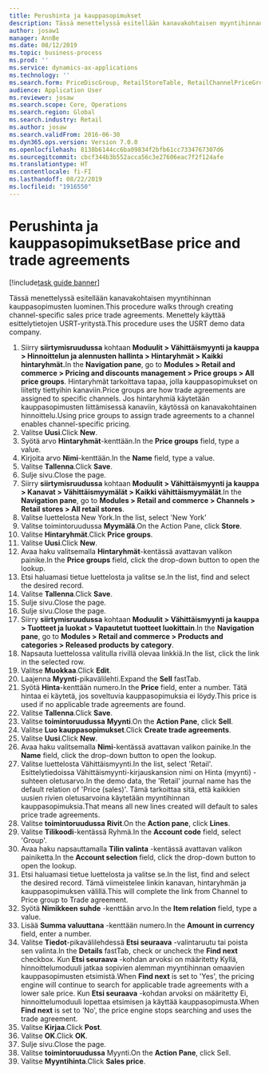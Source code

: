 ```yaml
---
title: Perushinta ja kauppasopimukset
description: Tässä menettelyssä esitellään kanavakohtaisen myyntihinnan kauppasopimusten luominen.
author: josaw1
manager: AnnBe
ms.date: 08/12/2019
ms.topic: business-process
ms.prod: ''
ms.service: dynamics-ax-applications
ms.technology: ''
ms.search.form: PriceDiscGroup, RetailStoreTable, RetailChannelPriceGroup, EcoResProductDetailsExtended, PriceDiscAdmTable, PriceDiscAdm
audience: Application User
ms.reviewer: josaw
ms.search.scope: Core, Operations
ms.search.region: Global
ms.search.industry: Retail
ms.author: josaw
ms.search.validFrom: 2016-06-30
ms.dyn365.ops.version: Version 7.0.0
ms.openlocfilehash: 8138b6144cc6ba09834f2bfb61cc7334767307d6
ms.sourcegitcommit: cbcf344b3b552acca56c3e27606eac7f2f124afe
ms.translationtype: HT
ms.contentlocale: fi-FI
ms.lasthandoff: 08/22/2019
ms.locfileid: "1916550"
---
```

# <a name="base-price-and-trade-agreements"></a><span data-ttu-id="5bdac-103">Perushinta ja kauppasopimukset</span><span class="sxs-lookup"><span data-stu-id="5bdac-103">Base price and trade agreements</span></span>

[!include[task guide banner](../includes/task-guide-banner.md)]

<span data-ttu-id="5bdac-104">Tässä menettelyssä esitellään kanavakohtaisen myyntihinnan kauppasopimusten luominen.</span><span class="sxs-lookup"><span data-stu-id="5bdac-104">This procedure walks through creating channel-specific sales price trade agreements.</span></span> <span data-ttu-id="5bdac-105">Menettely käyttää esittelytietojen USRT-yritystä.</span><span class="sxs-lookup"><span data-stu-id="5bdac-105">This procedure uses the USRT demo data company.</span></span>

1. <span data-ttu-id="5bdac-106">Siirry **siirtymisruudussa** kohtaan **Moduulit > Vähittäismyynti ja kauppa > Hinnoittelun ja alennusten hallinta > Hintaryhmät > Kaikki hintaryhmät.**</span><span class="sxs-lookup"><span data-stu-id="5bdac-106">In the **Navigation pane**, go to **Modules > Retail and commerce > Pricing and discounts management > Price groups > All price groups**.</span></span> <span data-ttu-id="5bdac-107">Hintaryhmät tarkoittava tapaa, jolla kauppasopimukset on liitetty tiettyihin kanaviin.</span><span class="sxs-lookup"><span data-stu-id="5bdac-107">Price groups are how trade agreements are assigned to specific channels.</span></span> <span data-ttu-id="5bdac-108">Jos hintaryhmiä käytetään kauppasopimusten liittämisessä kanaviin, käytössä on kanavakohtainen hinnoittelu.</span><span class="sxs-lookup"><span data-stu-id="5bdac-108">Using price groups to assign trade agreements to a channel enables channel-specific pricing.</span></span>  
2. <span data-ttu-id="5bdac-109">Valitse **Uusi**.</span><span class="sxs-lookup"><span data-stu-id="5bdac-109">Click **New**.</span></span>
3. <span data-ttu-id="5bdac-110">Syötä arvo **Hintaryhmät**-kenttään.</span><span class="sxs-lookup"><span data-stu-id="5bdac-110">In the **Price groups** field, type a value.</span></span>
4. <span data-ttu-id="5bdac-111">Kirjoita arvo **Nimi**-kenttään.</span><span class="sxs-lookup"><span data-stu-id="5bdac-111">In the **Name** field, type a value.</span></span>
5. <span data-ttu-id="5bdac-112">Valitse **Tallenna**.</span><span class="sxs-lookup"><span data-stu-id="5bdac-112">Click **Save**.</span></span>
6. <span data-ttu-id="5bdac-113">Sulje sivu.</span><span class="sxs-lookup"><span data-stu-id="5bdac-113">Close the page.</span></span>
7. <span data-ttu-id="5bdac-114">Siirry **siirtymisruudussa** kohtaan **Moduulit > Vähittäismyynti ja kauppa > Kanavat > Vähittäismyymälät > Kaikki vähittäismyymälät**.</span><span class="sxs-lookup"><span data-stu-id="5bdac-114">In the **Navigation pane**, go to **Modules > Retail and commerce > Channels > Retail stores > All retail stores**.</span></span>
8. <span data-ttu-id="5bdac-115">Valitse luettelosta New York.</span><span class="sxs-lookup"><span data-stu-id="5bdac-115">In the list, select 'New York'</span></span>
9. <span data-ttu-id="5bdac-116">Valitse toimintoruudussa **Myymälä**.</span><span class="sxs-lookup"><span data-stu-id="5bdac-116">On the Action Pane, click **Store**.</span></span>
10. <span data-ttu-id="5bdac-117">Valitse **Hintaryhmät**.</span><span class="sxs-lookup"><span data-stu-id="5bdac-117">Click **Price groups**.</span></span>
11. <span data-ttu-id="5bdac-118">Valitse **Uusi**.</span><span class="sxs-lookup"><span data-stu-id="5bdac-118">Click **New**.</span></span>
12. <span data-ttu-id="5bdac-119">Avaa haku valitsemalla **Hintaryhmät**-kentässä avattavan valikon painike.</span><span class="sxs-lookup"><span data-stu-id="5bdac-119">In the **Price groups** field, click the drop-down button to open the lookup.</span></span>
13. <span data-ttu-id="5bdac-120">Etsi haluamasi tietue luettelosta ja valitse se.</span><span class="sxs-lookup"><span data-stu-id="5bdac-120">In the list, find and select the desired record.</span></span>
14. <span data-ttu-id="5bdac-121">Valitse **Tallenna**.</span><span class="sxs-lookup"><span data-stu-id="5bdac-121">Click **Save**.</span></span>
15. <span data-ttu-id="5bdac-122">Sulje sivu.</span><span class="sxs-lookup"><span data-stu-id="5bdac-122">Close the page.</span></span>
16. <span data-ttu-id="5bdac-123">Sulje sivu.</span><span class="sxs-lookup"><span data-stu-id="5bdac-123">Close the page.</span></span>
17. <span data-ttu-id="5bdac-124">Siirry **siirtymisruudussa** kohtaan **Moduulit > Vähittäismyynti ja kauppa > Tuotteet ja luokat > Vapautetut tuotteet luokittain**.</span><span class="sxs-lookup"><span data-stu-id="5bdac-124">In the **Navigation pane**, go to **Modules > Retail and commerce > Products and categories > Released products by category**.</span></span>
18. <span data-ttu-id="5bdac-125">Napsauta luettelossa valitulla rivillä olevaa linkkiä.</span><span class="sxs-lookup"><span data-stu-id="5bdac-125">In the list, click the link in the selected row.</span></span>
19. <span data-ttu-id="5bdac-126">Valitse **Muokkaa**.</span><span class="sxs-lookup"><span data-stu-id="5bdac-126">Click **Edit**.</span></span>
20. <span data-ttu-id="5bdac-127">Laajenna **Myynti**-pikavälilehti.</span><span class="sxs-lookup"><span data-stu-id="5bdac-127">Expand the **Sell** fastTab.</span></span>
21. <span data-ttu-id="5bdac-128">Syötä **Hinta**-kenttään numero.</span><span class="sxs-lookup"><span data-stu-id="5bdac-128">In the **Price** field, enter a number.</span></span> <span data-ttu-id="5bdac-129">Tätä hintaa ei käytetä, jos soveltuvia kauppasopimuksia ei löydy.</span><span class="sxs-lookup"><span data-stu-id="5bdac-129">This price is used if no applicable trade agreements are found.</span></span>  
22. <span data-ttu-id="5bdac-130">Valitse **Tallenna**.</span><span class="sxs-lookup"><span data-stu-id="5bdac-130">Click **Save**.</span></span>
23. <span data-ttu-id="5bdac-131">Valitse **toimintoruudussa** **Myynti**.</span><span class="sxs-lookup"><span data-stu-id="5bdac-131">On the **Action Pane**, click **Sell**.</span></span>
24. <span data-ttu-id="5bdac-132">Valitse **Luo kauppasopimukset**.</span><span class="sxs-lookup"><span data-stu-id="5bdac-132">Click **Create trade agreements**.</span></span>
25. <span data-ttu-id="5bdac-133">Valitse **Uusi**.</span><span class="sxs-lookup"><span data-stu-id="5bdac-133">Click **New**.</span></span>
26. <span data-ttu-id="5bdac-134">Avaa haku valitsemalla **Nimi**-kentässä avattavan valikon painike.</span><span class="sxs-lookup"><span data-stu-id="5bdac-134">In the **Name** field, click the drop-down button to open the lookup.</span></span>
27. <span data-ttu-id="5bdac-135">Valitse luettelosta Vähittäismyynti.</span><span class="sxs-lookup"><span data-stu-id="5bdac-135">In the list, select 'Retail'.</span></span> <span data-ttu-id="5bdac-136">Esittelytiedoissa Vähittäismyynti-kirjauskansion nimi on Hinta (myynti) -suhteen oletusarvo.</span><span class="sxs-lookup"><span data-stu-id="5bdac-136">In the demo data, the 'Retail' journal name has the default relation of 'Price (sales)'.</span></span> <span data-ttu-id="5bdac-137">Tämä tarkoittaa sitä, että kaikkien uusien rivien oletusarvoina käytetään myyntihinnan kauppasopimuksia.</span><span class="sxs-lookup"><span data-stu-id="5bdac-137">That means all new lines created will default to sales price trade agreements.</span></span>  
28. <span data-ttu-id="5bdac-138">Valitse **toimintoruudussa** **Rivit**.</span><span class="sxs-lookup"><span data-stu-id="5bdac-138">On the **Action pane**, click **Lines**.</span></span>
29. <span data-ttu-id="5bdac-139">Valitse **Tilikoodi**-kentässä Ryhmä.</span><span class="sxs-lookup"><span data-stu-id="5bdac-139">In the **Account code** field, select 'Group'.</span></span>
30. <span data-ttu-id="5bdac-140">Avaa haku napsauttamalla **Tilin valinta** -kentässä avattavan valikon painiketta.</span><span class="sxs-lookup"><span data-stu-id="5bdac-140">In the **Account selection** field, click the drop-down button to open the lookup.</span></span>
31. <span data-ttu-id="5bdac-141">Etsi haluamasi tietue luettelosta ja valitse se.</span><span class="sxs-lookup"><span data-stu-id="5bdac-141">In the list, find and select the desired record.</span></span> <span data-ttu-id="5bdac-142">Tämä viimeistelee linkin kanavan, hintaryhmän ja kauppasopimuksen välillä.</span><span class="sxs-lookup"><span data-stu-id="5bdac-142">This will complete the link from Channel to Price group to Trade agreement.</span></span>  
32. <span data-ttu-id="5bdac-143">Syötä **Nimikkeen suhde** -kenttään arvo.</span><span class="sxs-lookup"><span data-stu-id="5bdac-143">In the **Item relation** field, type a value.</span></span>
33. <span data-ttu-id="5bdac-144">Lisää **Summa valuuttana** -kenttään numero.</span><span class="sxs-lookup"><span data-stu-id="5bdac-144">In the **Amount in currency** field, enter a number.</span></span>
34. <span data-ttu-id="5bdac-145">Valitse **Tiedot**-pikavälilehdessä **Etsi seuraava** -valintaruutu tai poista sen valinta.</span><span class="sxs-lookup"><span data-stu-id="5bdac-145">In the **Details** fastTab, check or uncheck the **Find next** checkbox.</span></span> <span data-ttu-id="5bdac-146">Kun **Etsi seuraava** -kohdan arvoksi on määritetty Kyllä, hinnoittelumoduuli jatkaa sopivien alemman myyntihinnan omaavien kauppasopimusten etsimistä.</span><span class="sxs-lookup"><span data-stu-id="5bdac-146">When **Find next** is set to 'Yes', the pricing engine will continue to search for applicable trade agreements with a lower sale price.</span></span> <span data-ttu-id="5bdac-147">Kun **Etsi seuraava** -kohdan arvoksi on määritetty Ei, hinnoittelumoduuli lopettaa etsimisen ja käyttää kauppasopimusta.</span><span class="sxs-lookup"><span data-stu-id="5bdac-147">When **Find next** is set to 'No', the price engine stops searching and uses the trade agreement.</span></span>  
35. <span data-ttu-id="5bdac-148">Valitse **Kirjaa**.</span><span class="sxs-lookup"><span data-stu-id="5bdac-148">Click **Post**.</span></span>
36. <span data-ttu-id="5bdac-149">Valitse **OK**.</span><span class="sxs-lookup"><span data-stu-id="5bdac-149">Click **OK**.</span></span>
37. <span data-ttu-id="5bdac-150">Sulje sivu.</span><span class="sxs-lookup"><span data-stu-id="5bdac-150">Close the page.</span></span>
38. <span data-ttu-id="5bdac-151">Valitse **toimintoruudussa** Myynti.</span><span class="sxs-lookup"><span data-stu-id="5bdac-151">On the **Action Pane**, click Sell.</span></span>
39. <span data-ttu-id="5bdac-152">Valitse **Myyntihinta**.</span><span class="sxs-lookup"><span data-stu-id="5bdac-152">Click **Sales price**.</span></span>

